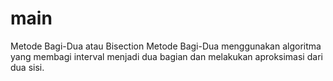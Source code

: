 # main
Metode Bagi-Dua atau Bisection
Metode Bagi-Dua menggunakan algoritma yang membagi interval menjadi dua bagian dan melakukan aproksimasi dari dua sisi.

